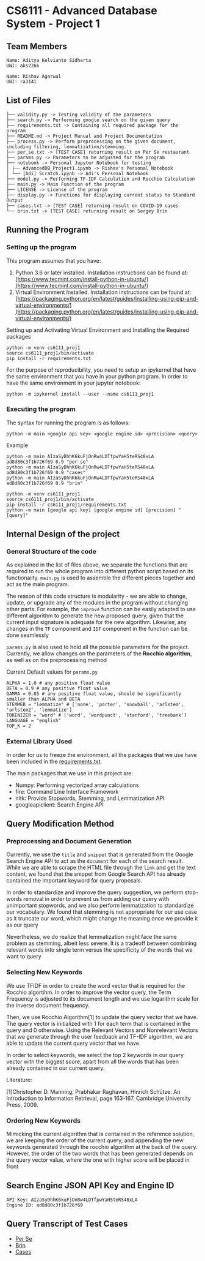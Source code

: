 # CS6111 - Advanced Database System - Project 1

## Team Members
```
Name: Aditya Kelvianto Sidharta
UNI: aks2266
```

```
Name: Rishav Agarwal
UNI: ra3141
```

## List of Files
```
├── validity.py -> Testing validity of the parameters
├── search.py -> Performing google search on the given query
├── requirements.txt -> Containing all required package for the program
├── README.md -> Project Manual and Project Documentation
├── process.py -> Perform preprocessing on the given document, including filtering, lemmatization/stemming.
├── per_se.txt -> [TEST CASE] returning result on Per Se restaurant
├── params.py -> Parameters to be adjusted for the program
├── notebook -> Personal Jupyter Notebook for testing
│ ├── AdvancedDB_Project1.ipynb -> Rishav's Personal Notebook
│ └── [Adi] Scratch.ipynb -> Adi's Personal Notebook
├── model.py -> Performing TF-IDF Calculation and Rocchio Calculation
├── main.py -> Main Function of the program
├── LICENSE -> License of the program
├── display.py -> Functions for displaying current status to Standard Output
├── cases.txt -> [TEST CASE] returning result on COVID-19 cases
└── brin.txt -> [TEST CASE] returning result on Sergey Brin
```


## Running the Program

### Setting up the program

This program assumes that you have:

1. Python 3.6 or later installed. Installation instructions can be found at: [https://www.tecmint.com/install-python-in-ubuntu/](https://www.tecmint.com/install-python-in-ubuntu/)
2. Virtual Environment Installed. Installation instructions can be found at: [https://packaging.python.org/en/latest/guides/installing-using-pip-and-virtual-environments/](https://packaging.python.org/en/latest/guides/installing-using-pip-and-virtual-environments/)

Setting up and Activating Virtual Environment and Installing the Required packages
```
python -m venv cs6111_proj1
source cs6111_proj1/bin/activate
pip install -r requirements.txt
```

For the purpose of reproducibility, you need to setup an ipykernel that have the same environment that you have in your python program. In order to have the same environment in your jupyter notebook:
```
python -m ipykernel install --user --name cs6111_proj1
```

### Executing the program
The syntax for running the program is as follows:
```
python -m main <google api key> <google engine id> <precision> <query>
```

Example
```
python -m main AIzaSyDhhK6kuFjOnRw4LDTfpwYaH5teRS48xLA ad8d80c3f1b726f69 0.9 "per se"
python -m main AIzaSyDhhK6kuFjOnRw4LDTfpwYaH5teRS48xLA ad8d80c3f1b726f69 0.9 "cases"
python -m main AIzaSyDhhK6kuFjOnRw4LDTfpwYaH5teRS48xLA ad8d80c3f1b726f69 0.9 "brin"
```

```
python -m venv cs6111_proj1
source cs6111_proj1/bin/activate
pip install -r cs6111_proj1/requirements.txt
python -m main [google api key] [google engine id] [precision] "[query]"
```

## Internal Design of the project

### General Structure of the code
As explained in the list of files above, we separate the functions that are required to run the whole program into different python script based on its functionality. `main.py` is used to assemble the different pieces together and act as the main program. 

The reason of this code structure is modularity - we are able to change, update, or upgrade any of the modules in the program without changing other parts. For example, the `improve` function can be easily adapted to use different algorithm to generate the new proposed query, given that the current input signature is adequate for the new algorithm. Likewise, any changes in the `TF` component and `IDF` component in the function can be done seamlessly

`params.py` is also used to hold all the possible parameters for the project. Currently, we allow changes on the parameters of the **Rocchio algorithm**, as well as on the preprocessing method

Current Default values for `params.py`
```Python3
ALPHA = 1.0 # any positive float value
BETA = 0.9 # any positive float value
GAMMA = 0.05 # any positive float value, should be significantly smaller than ALPHA and BETA
STEMMER = "lemmatize" # ['none', 'porter', 'snowball', 'arlstem', 'arlstem2', 'lemmatize']
TOKENIZER = "word" # ['word', 'wordpunct', 'stanford', 'treebank']
LANGUAGE = "english"
TOP_K = 2
```

### External Library Used
In order for us to freeze the environment, all the packages that we use have been included in the [requirements.txt](requirements.txt). 

The main packages that we use in this project are:

- Numpy: Performing vectorized array calculations
- fire: Command Line Interface Framework
- nltk: Provide Stopwords, Stemming, and Lemmatization API
- googleapiclient: Search Engine API


## Query Modification Method

### Preprocessing and Document Generation
Currently, we use the `title` and `snippet` that is generated from the Google Search Engine API to act as the `document` 
for each of the search result. While we are able to scrape the HTML file through the `link` and get the text content, 
we found that the snippet from Google Search API has already contained the important keyword for query proposals.

In order to standardize and improve the query suggestion, we perform stop-words removal in order to prevent us from adding our
query with unimportant stopwords, and we also perform lemmatization to standardize our vocabulary. We found that stemming 
is not appropriate for our use case as it truncate our word, which might change the meaning once we provide it as our query

Nevertheless, we do realize that lemmatization might face the same problem as stemming, albeit less severe. It is a tradeoff 
between combining relevant words into single term versus the specificity of the words that we want to query

### Selecting New Keywords
We use TFIDF in order to create the word vector that is required for the Rocchio algortihm. In order to improve the vector query,
the Term Frequency is adjusted to its document length and we use logarithm scale for the inverse document frequency. 

Then, we use Rocchio Algorithm[1] to update the query vector that we have. The query vector is initialized with 1 for each term that is contained in the query and 0 otherwise. 
Using the Relevant Vectors and Nonrelevant Vectors that we generate through the user feedback and TF-IDF algorithm, we are able to update the current query vector that we have

In order to select keywords, we select the top 2 keywords in our query vector with the biggest score, apart from all the words that has been already contained in our current query. 

Literature:

[1]Christopher D. Manning, Prabhakar Raghavan, Hinrich Schütze: An Introduction to Information Retrieval, page 163-167. Cambridge University Press, 2009.

### Ordering New Keywords
Mimicking the current algorithm that is contained in the reference solution, we are keeping the order of the current query, and appending the new keywords generated through the rocchio algorithm at the back of the query. However, the order of the two words that has been generated depends on the query vector value, where the one with higher score will be placed in front

## Search Engine JSON API Key and Engine ID

```
API Key: AIzaSyDhhK6kuFjOnRw4LDTfpwYaH5teRS48xLA
Engine ID: ad8d80c3f1b726f69
```

## Query Transcript of Test Cases

- [Per Se](per_se.txt)
- [Brin](brin.txt)
- [Cases](cases.txt)
